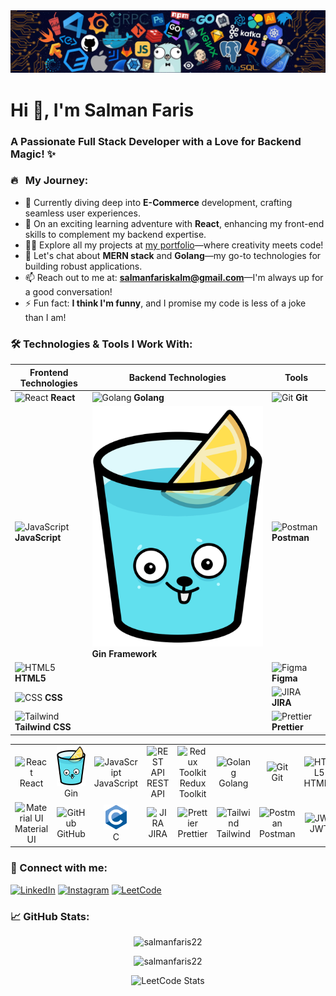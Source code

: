  <img src="img.webp" alt="Description" class="inline-image">

# Hi 👋, I'm Salman Faris

### A Passionate Full Stack Developer with a Love for Backend Magic! ✨

### 🔥 &nbsp; My Journey:

- 🔭 Currently diving deep into **E-Commerce** development, crafting seamless user experiences.
- 🌱 On an exciting learning adventure with **React**, enhancing my front-end skills to complement my backend expertise.
- 👨‍💻 Explore all my projects at [my portfolio](https://salmanfaris22.github.io/salmanfaris/)—where creativity meets code!
- 💬 Let's chat about **MERN stack** and **Golang**—my go-to technologies for building robust applications.
- 📫 Reach out to me at: **salmanfariskalm@gmail.com**—I'm always up for a good conversation!
- ⚡ Fun fact: **I think I'm funny**, and I promise my code is less of a joke than I am!

### 🛠️ Technologies & Tools I Work With:

| Frontend Technologies | Backend Technologies | Tools |
|----------------------|---------------------|-------|
| ![React](https://techstack-generator.vercel.app/react-icon.svg) **React** | ![Golang](https://miro.medium.com/v2/resize:fit:500/1*lSUb1T4YW1td0UskwsGZ1w.gif) **Golang** | ![Git](https://user-images.githubusercontent.com/25181517/192108372-f71d70ac-7ae6-4c0d-8395-51d8870c2ef0.png) **Git** |
| ![JavaScript](https://techstack-generator.vercel.app/js-icon.svg) **JavaScript** | ![Gin](https://raw.githubusercontent.com/gin-gonic/logo/master/color.png) **Gin Framework** | ![Postman](https://www.vectorlogo.zone/logos/getpostman/getpostman-icon.svg) **Postman** |
| ![HTML5](https://skillicons.dev/icons?i=html) **HTML5** | | ![Figma](https://www.vectorlogo.zone/logos/figma/figma-icon.svg) **Figma** |
| ![CSS](https://skillicons.dev/icons?i=css) **CSS** | | ![JIRA](https://w7.pngwing.com/pngs/935/1018/png-transparent-jira-cloud-macos-bigsur-icon-thumbnail.png) **JIRA** |
| ![Tailwind](https://skillicons.dev/icons?i=tailwind) **Tailwind CSS** | | ![Prettier](https://techstack-generator.vercel.app/prettier-icon.svg) **Prettier** |


<table align="center">
  <tr>
    <td align="center"><img src="https://techstack-generator.vercel.app/react-icon.svg" alt="React" width="65" /><br>React</td>
    <td align="center"><img src="https://raw.githubusercontent.com/gin-gonic/logo/master/color.png" alt="Gin" width="65" /><br>Gin</td>
    <td align="center"><img src="https://techstack-generator.vercel.app/js-icon.svg" alt="JavaScript" width="65" /><br>JavaScript</td>
    <td align="center"><img src="https://techstack-generator.vercel.app/restapi-icon.svg" alt="REST API" width="62" /><br>REST API</td>
    <td align="center"><img src="https://techstack-generator.vercel.app/redux-icon.svg" alt="Redux Toolkit" width="62" /><br>Redux Toolkit</td>
    <td align="center"><img src="https://miro.medium.com/v2/resize:fit:500/1*lSUb1T4YW1td0UskwsGZ1w.gif" alt="Golang" width="48" /><br>Golang</td>
    <td align="center"><img src="https://user-images.githubusercontent.com/25181517/192108372-f71d70ac-7ae6-4c0d-8395-51d8870c2ef0.png" alt="Git" width="48" /><br>Git</td>
    <td align="center"><img src="https://skillicons.dev/icons?i=html" alt="HTML5" width="48" /><br>HTML5</td>
    <td align="center"><img src="https://skillicons.dev/icons?i=css" alt="CSS" width="48" /><br>CSS</td>
    <td align="center"><img src="https://skillicons.dev/icons?i=bootstrap" alt="Bootstrap" width="48" /><br>Bootstrap</td>
  </tr>
  <tr>
    <td align="center"><img src="https://cdn.jsdelivr.net/gh/devicons/devicon/icons/materialui/materialui-original.svg" height="40" alt="Material UI" /><br>Material UI</td>
    <td align="center"><img src="https://techstack-generator.vercel.app/github-icon.svg" alt="GitHub" width="65" /><br>GitHub</td>
    <td align="center"><img src="https://raw.githubusercontent.com/devicons/devicon/master/icons/c/c-original.svg" alt="C" width="40" /><br>C</td>
    <td align="center"><img src="https://w7.pngwing.com/pngs/935/1018/png-transparent-jira-cloud-macos-bigsur-icon-thumbnail.png" alt="JIRA" width="62" /><br>JIRA</td>
    <td align="center"><img src="https://techstack-generator.vercel.app/prettier-icon.svg" alt="Prettier" width="62" /><br>Prettier</td>
    <td align="center"><img src="https://skillicons.dev/icons?i=tailwind" alt="Tailwind" width="48" /><br>Tailwind</td>
    <td align="center"><img src="https://www.vectorlogo.zone/logos/getpostman/getpostman-icon.svg" alt="Postman" width="40" /><br>Postman</td>
    <td align="center"><img src="http://jwt.io/img/icon.svg" alt="JWT" width="62" /><br>JWT</td>
    <td align="center"><img src="https://www.vectorlogo.zone/logos/figma/figma-icon.svg" alt="Figma" width="40" /><br>Figma</td>
  </tr>
</table>

### 🤝 Connect with me:

<p>
<a href="https://linkedin.com/in/salmanfaris" target="_blank"><img src="https://raw.githubusercontent.com/rahuldkjain/github-profile-readme-generator/master/src/images/icons/Social/linked-in-alt.svg" alt="LinkedIn" height="30" width="40" /></a>
<a href="https://instagram.com/salmanfarisz._____" target="_blank"><img src="https://raw.githubusercontent.com/rahuldkjain/github-profile-readme-generator/master/src/images/icons/Social/instagram.svg" alt="Instagram" height="30" width="40" /></a>
<a href="https://www.leetcode.com/salmanfaris" target="_blank"><img src="https://raw.githubusercontent.com/rahuldkjain/github-profile-readme-generator/master/src/images/icons/Social/leet-code.svg" alt="LeetCode" height="30" width="40" /></a>
</p>

### 📈 GitHub Stats:

<p align="center">
  <img src="https://github-readme-stats.vercel.app/api?username=salmanfaris22&show_icons=true&locale=en" alt="salmanfaris22" />
</p>
<p align="center">
  <img src="https://github-readme-streak-stats.herokuapp.com/?user=salmanfaris22&" alt="salmanfaris22" />
</p>
<p align="center">
  <img src="https://leetcard.jacoblin.cool/salman567633800?font=patrick_hand" alt="LeetCode Stats" />
</p>
